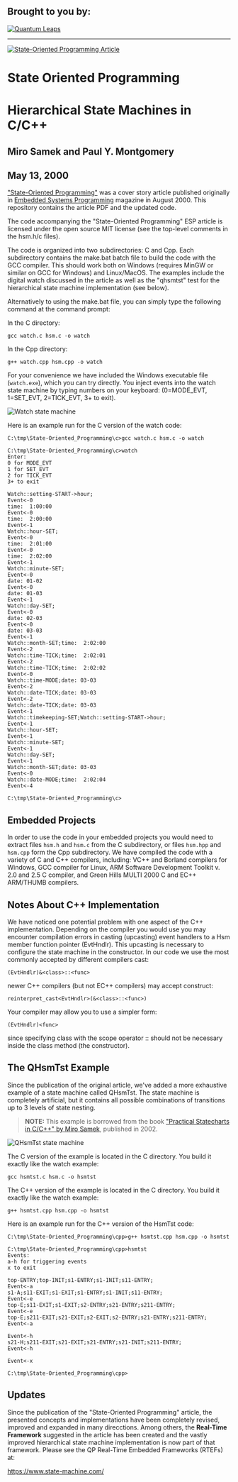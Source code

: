 ## Brought to you by:
[![Quantum Leaps](https://www.state-machine.com/attachments/logo_ql_400.png)](https://www.state-machine.com)

---------------------------------------------------------------------
[![State-Oriented Programming Article](img/thumbnail.jpg)](State-Oriented_Programming.pdf)

# State Oriented Programming
# Hierarchical State Machines in C/C++

## Miro Samek and Paul Y. Montgomery
## May 13, 2000

["State-Oriented Programming"](State-Oriented_Programming.pdf) was
a cover story article published originally in
[Embedded Systems Programming](https://www.embedded.com/state-oriented-programming)
magazine in August 2000. This repository contains the article PDF and the updated code.

The code accompanying the "State-Oriented Programming" ESP article is licensed
under the open source MIT license (see the top-level comments in the hsm.h/c files).

The code is organized  into  two subdirectories:  C  and  Cpp. Each
subdirectory  contains the  make.bat batch file to  build the  code
with the GCC compiler.  This should work both on Windows (requires
MinGW or similar on GCC for Windows) and Linux/MacOS. The examples
include the digital watch discussed in the article  as well as the
"qhsmtst" test for the hierarchical state machine implementation (see
below).

Alternatively to using the make.bat file, you can simply type the
following command at the command prompt:

In the C directory:

`gcc watch.c hsm.c -o watch`

In the Cpp directory:

`g++ watch.cpp hsm.cpp -o watch`


For your convenience we have included the Windows executable file
(`watch.exe`), which  you  can try  directly.  You inject events
into  the watch  state   machine by typing numbers on your keyboard:
(0=MODE_EVT, 1=SET_EVT, 2=TICK_EVT, 3+ to exit).

![Watch state machine](img/watch.jpg)

Here is an example run for the C version of the watch code:

```
C:\tmp\State-Oriented_Programming\c>gcc watch.c hsm.c -o watch

C:\tmp\State-Oriented_Programming\c>watch
Enter:
0 for MODE_EVT
1 for SET_EVT
2 for TICK_EVT
3+ to exit

Watch::setting-START->hour;
Event<-0
time:  1:00:00
Event<-0
time:  2:00:00
Event<-1
Watch::hour-SET;
Event<-0
time:  2:01:00
Event<-0
time:  2:02:00
Event<-1
Watch::minute-SET;
Event<-0
date: 01-02
Event<-0
date: 01-03
Event<-1
Watch::day-SET;
Event<-0
date: 02-03
Event<-0
date: 03-03
Event<-1
Watch::month-SET;time:  2:02:00
Event<-2
Watch::time-TICK;time:  2:02:01
Event<-2
Watch::time-TICK;time:  2:02:02
Event<-0
Watch::time-MODE;date: 03-03
Event<-2
Watch::date-TICK;date: 03-03
Event<-2
Watch::date-TICK;date: 03-03
Event<-1
Watch::timekeeping-SET;Watch::setting-START->hour;
Event<-1
Watch::hour-SET;
Event<-1
Watch::minute-SET;
Event<-1
Watch::day-SET;
Event<-1
Watch::month-SET;date: 03-03
Event<-0
Watch::date-MODE;time:  2:02:04
Event<-4

C:\tmp\State-Oriented_Programming\c>
```

## Embedded Projects

In  order to use the code in your embedded projects you would need to
extract files `hsm.h` and `hsm.c` from the C subdirectory, or files
`hsm.hpp` and `hsm.cpp` form the Cpp subdirectory. We have compiled the
code with a variety  of  C  and  C++ compilers, including:  VC++  and
Borland compilers for Windows, GCC compiler for Linux, ARM   Software
Development Toolkit v. 2.0 and 2.5 C compiler, and Green Hills  MULTI
2000  C  and EC++ ARM/THUMB compilers.


## Notes About C++ Implementation

We have noticed one  potential problem with one aspect of the C++
implementation. Depending  on  the compiler  you  would  use  you may
encounter  compilation  errors in casting  (upcasting) event handlers
to a Hsm member function  pointer (EvtHndlr).  This  upcasting  is
necessary  to  configure  the  state machine  in  the  constructor.
In our code we use the  most  commonly accepted by different compilers
cast:

`(EvtHndlr)&<class>::<func>`

newer C++ compilers (but not EC++ compilers) may accept construct:

`reinterpret_cast<EvtHndlr>(&<class>::<func>)`

Your compiler may allow you to use a simpler form:

`(EvtHndlr)<func>`

since  specifying  class with the scope operator  ::  should  not  be
necessary inside the class method (the constructor).


## The QHsmTst Example

Since the publication of the original article, we've added a more
exhaustive example of a state machine called QHsmTst. The state machine
is completely artificial, but it contains all possible combinations of
transitions up to 3 levels of state nesting.

> **NOTE:** This example is borrowed from the book
["Practical Statecharts in C/C++" by Miro Samek](https://www.state-machine.com/psicc),
published in 2002.


![QHsmTst state machine](img/qhsmtst.jpg)
 
The C version of the example is located in the C directory. You build it
exactly like the watch example:

`gcc hsmtst.c hsm.c -o hsmtst`

The C++ version of the example is located in the C directory. You build it
exactly like the watch example:

`g++ hsmtst.cpp hsm.cpp -o hsmtst`

Here is an example run for the C++ version of the HsmTst code:

```
C:\tmp\State-Oriented_Programming\cpp>g++ hsmtst.cpp hsm.cpp -o hsmtst

C:\tmp\State-Oriented_Programming\cpp>hsmtst
Events:
a-h for triggering events
x to exit

top-ENTRY;top-INIT;s1-ENTRY;s1-INIT;s11-ENTRY;
Event<-a
s1-A;s11-EXIT;s1-EXIT;s1-ENTRY;s1-INIT;s11-ENTRY;
Event<-e
top-E;s11-EXIT;s1-EXIT;s2-ENTRY;s21-ENTRY;s211-ENTRY;
Event<-e
top-E;s211-EXIT;s21-EXIT;s2-EXIT;s2-ENTRY;s21-ENTRY;s211-ENTRY;
Event<-a

Event<-h
s21-H;s211-EXIT;s21-EXIT;s21-ENTRY;s21-INIT;s211-ENTRY;
Event<-h

Event<-x

C:\tmp\State-Oriented_Programming\cpp>
```


## Updates
Since the publication of the "State-Oriented Programming" article, the
presented concepts and implementations have been completely revised,
improved and expanded in many direcctions. Among others, the **Real-Time
Framework** suggested in the article has been created and the vastly
improved hierarchical state machine implementation is now part of that
framework. Please see the QP Real-Time Embedded Frameworks (RTEFs) at:

https://www.state-machine.com/

